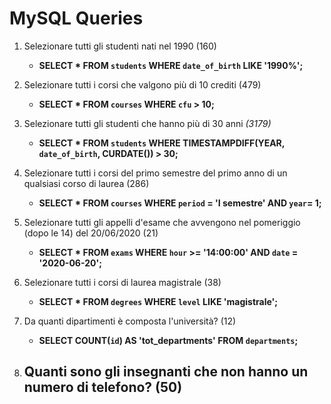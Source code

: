 # MySQL Queries

1. Selezionare tutti gli studenti nati nel 1990 (160)
    - **SELECT * FROM `students` WHERE `date_of_birth` LIKE '1990%';**

2. Selezionare tutti i corsi che valgono più di 10 crediti (479)
    - **SELECT * FROM `courses` WHERE `cfu` > 10;**

3. Selezionare tutti gli studenti che hanno più di 30 anni _(3179)_
    - **SELECT * FROM `students` WHERE TIMESTAMPDIFF(YEAR, `date_of_birth`, CURDATE()) > 30;**

4. Selezionare tutti i corsi del primo semestre del primo anno di un qualsiasi corso di laurea (286)
    - **SELECT * FROM `courses` WHERE `period` = 'I semestre' AND `year`= 1;**

5. Selezionare tutti gli appelli d'esame che avvengono nel pomeriggio (dopo le 14) del 20/06/2020 (21)
    - **SELECT * FROM `exams` WHERE `hour` >= '14:00:00' AND `date` = '2020-06-20';**

6. Selezionare tutti i corsi di laurea magistrale (38)
    - **SELECT * FROM `degrees` WHERE `level` LIKE 'magistrale';**

7. Da quanti dipartimenti è composta l'università? (12)
    - **SELECT COUNT(`id`) AS 'tot_departments' FROM `departments`;**

8. Quanti sono gli insegnanti che non hanno un numero di telefono? (50)
    - 
